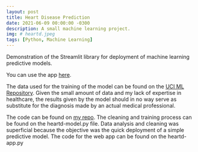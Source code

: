 ```yaml
---
layout: post
title: Heart Disease Prediction
date: 2021-06-09 00:00:00 -0300
description: A small machine learning project.
img: # heartd.jpeg
tags: [Python, Machine Learning]
---
```


Demonstration of the Streamlit library for deployment of machine learning predictive models.

You can use the app [here](https://share.streamlit.io/acmarkes/heart-disease-webapp/main/heartd-app.py).

The data used for the training of the model can be found on the [UCI ML Repository](https://archive.ics.uci.edu/ml/datasets/heart+disease). Given the small amount of data and my lack of expertise in healthcare, the results given by the model should in no way serve as substitute for the diagnosis made by an actual medical professional.

The code can be found on [my repo](https://github.com/acmarkes/heart-disease-webapp). The cleaning and training process can be found on the heartd-model.py file. Data analysis and cleaning was superficial because the objective was the quick deployment of a simple predictive model. The code for the web app can be found on the heartd-app.py